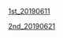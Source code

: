 [1st_20190611](https://2018200702131313.github.io/青竹骐骥/20190611)

[2nd_20190621](https://2018200702131313.github.io/青竹骐骥/20190621)
